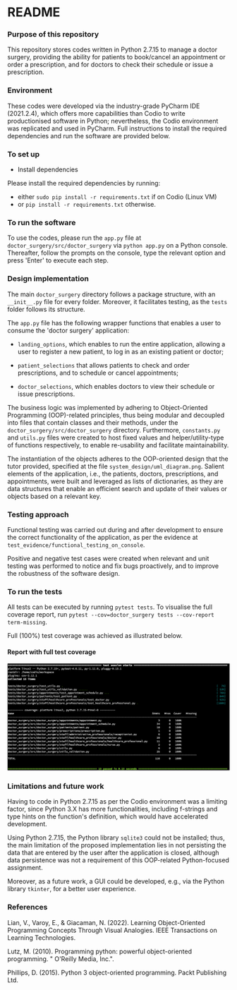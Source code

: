 # README #

### Purpose of this repository ###

This repository stores codes written in Python 2.7.15 to manage a doctor surgery, providing the ability for patients to book/cancel an appointment or order a prescription, and for doctors to check their schedule or issue a prescription.

### Environment ###

These codes were developed via the industry-grade PyCharm IDE (2021.2.4), which offers more capabilities than Codio to write productionised software in Python; nevertheless, the Codio environment was replicated and used in PyCharm. Full instructions to install the required dependencies and run the software are provided below.

### To set up ###

* Install dependencies

Please install the required dependencies by running:

- either `sudo pip install -r requirements.txt` if on Codio (Linux VM)
- or `pip install -r requirements.txt` otherwise.

### To run the software ###

To use the codes, please run the `app.py` file at `doctor_surgery/src/doctor_surgery` via
`python app.py` on a Python console. Thereafter, follow the prompts on the console, type the relevant option and press 'Enter' to execute each step.

### Design implementation ###

The main `doctor_surgery` directory follows a package structure, with an `__init__.py` file for every folder. Moreover, it facilitates testing, as the `tests` folder follows its structure.

The `app.py` file has the following wrapper functions that enables a user to consume the 'doctor surgery' application:

- `landing_options`, which enables to run the entire application, allowing a user to register a new patient, to log in as an existing patient or doctor;

- `patient_selections` that allows patients to check and order prescriptions, and to schedule or cancel appointments;

- `doctor_selections`, which enables doctors to view their schedule or issue prescriptions.

The business logic was implemented by adhering to Object-Oriented Programming (OOP)-related principles, thus being modular and decoupled into files that contain classes and their methods, under the `doctor_surgery/src/doctor_surgery` directory. Furthermore, `constants.py` and `utils.py` files were created to host fixed values and helper/utility-type of functions respectively, to enable re-usability and facilitate maintainability.

The instantiation of the objects adheres to the OOP-oriented design that the tutor provided, specified at the file `system_design/uml_diagram.png`. Salient elements of the application, i.e., the patients, doctors, prescriptions, and appointments, were built and leveraged as lists of dictionaries, as they are data structures that enable an efficient search and update of their values or objects based on a relevant key.

### Testing approach ###

Functional testing was carried out during and after development to ensure the correct functionality of the application, as per the evidence at `test_evidence/functional_testing_on_console`.

Positive and negative test cases were created when relevant and unit testing was performed to notice and fix bugs proactively, and to improve the robustness of the software design.

### To run the tests ###

All tests can be executed by running `pytest tests`. To visualise the full coverage report, run `pytest --cov=doctor_surgery tests --cov-report term-missing`. 

Full (100%) test coverage was achieved as illustrated below.

#### Report with full test coverage ####

![Full test coverage](test_evidence/test_coverage_report/full_test_coverage_evidence.png)

### Limitations and future work ###

Having to code in Python 2.7.15 as per the Codio environment was a limiting factor, since Python 3.X has more functionalities, including f-strings and type hints on the function's definition, which would have accelerated development.

Using Python 2.7.15, the Python library `sqlite3` could not be installed; thus, the main limitation of the proposed implementation lies in not persisting the data that are entered by the user after the application is closed, although data persistence was not a requirement of this OOP-related Python-focused assignment.

Moreover, as a future work, a GUI could be developed, e.g., via the Python library `tkinter`, for a better user experience. 

### References ###

Lian, V., Varoy, E., & Giacaman, N. (2022). Learning Object-Oriented Programming Concepts Through Visual Analogies. IEEE Transactions on Learning Technologies.

Lutz, M. (2010). Programming python: powerful object-oriented programming. " O'Reilly Media, Inc.".

Phillips, D. (2015). Python 3 object-oriented programming. Packt Publishing Ltd.
